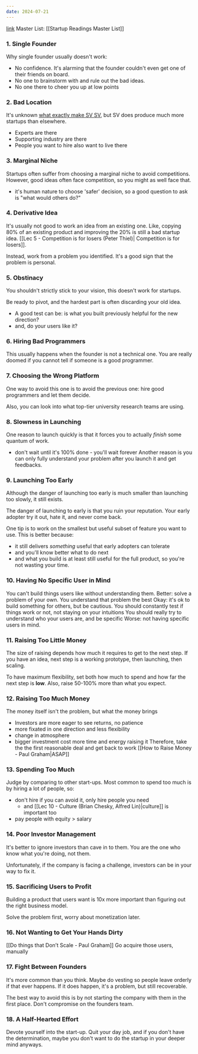 ```yaml
---
date: 2024-07-21
---
```

[link](https://paulgraham.com/startupmistakes.html)
Master List: [[Startup Readings Master List]]

### 1. Single Founder
Why single founder usually doesn't work:
- No confidence. It's alarming that the founder couldn't even get one of their friends on board.
- No one to brainstorm with and rule out the bad ideas.
- No one there to cheer you up at low points

### 2. Bad Location
It's unknown [what exactly make SV SV](https://paulgraham.com/siliconvalley.html), but SV does produce much more startups than elsewhere.
- Experts are there
- Supporting industry are there
- People you want to hire also want to live there

### 3. Marginal Niche
Startups often suffer from choosing a marginal niche to avoid competitions. However, good ideas often face competition, so you might as well face that.
- it's human nature to choose 'safer' decision, so a good question to ask is "what would others do?"

### 4. Derivative Idea
It's usually not good to work an idea from an existing one. Like, copying 80% of an existing product and improving the 20% is still a bad startup idea. [[Lec 5 - Competition is for losers (Peter Thiel)| Competition is for losers]].

Instead, work from a problem you identified. It's a good sign that the problem is personal. 

### 5. Obstinacy
You shouldn't strictly stick to your vision, this doesn't work for startups.

Be ready to pivot, and the hardest part is often discarding your old idea.
- A good test can be: is what you built previously helpful for the new direction?
- and, do your users like it?

### 6. Hiring Bad Programmers
This usually happens when the founder is not a technical one. You are really doomed if you cannot tell if someone is a good programmer.

### 7. Choosing the Wrong Platform
One way to avoid this one is to avoid the previous one: hire good programmers and let them decide.

Also, you can look into what top-tier university research teams are using.

### 8. Slowness in Launching
One reason to launch quickly is that it forces you to actually *finish* some quantum of work.
- don't wait until it's 100% done - you'll wait forever
Another reason is you can only fully understand your problem after you launch it and get feedbacks.

### 9. Launching Too Early
Although the danger of launching too early is much smaller than launching too slowly, it still exists. 

The danger of launching to early is that you ruin your reputation. Your early adopter try it out, hate it, and never come back.

One tip is to work on the smallest but useful subset of feature you want to use. This is better because:
- it still delivers *something* useful that early adopters can tolerate
- and you'll know better what to do next
- and what you build is at least still useful for the full product, so you're not wasting your time. 

### 10. Having No Specific User in Mind
You can't build things users like without understanding them.
Better: solve a problem of your own. You understand that problem the best
Okay: it's ok to build something for others, but be cautious.
	You should constantly test if things work or not, not staying on your intuitions
	You should really try to understand who your users are, and be specific
Worse: not having specific users in mind.

### 11. Raising Too Little Money
The size of raising depends how much it requires to get to the next step. If you have an idea, next step is a working prototype, then launching, then scaling.

To have maximum flexibility, set both how much to spend and how far the next step is **low**. Also, raise 50-100% more than what you expect.

### 12. Raising Too Much Money
The money itself isn't the problem, but what the money brings
- Investors are more eager to see returns, no patience
- more fixated in one direction and less flexibility
- change in atmosphere
- bigger investment cost more time and energy raising it
	Therefore, take the the first reasonable deal and get back to work [[How to Raise Money - Paul Graham|ASAP]]
### 13. Spending Too Much
Judge by comparing to other start-ups.
Most common to spend too much is by hiring a lot of people, so:
- don't hire if you can avoid it, only hire people you need
	- and [[Lec 10 - Culture (Brian Chesky, Alfred Lin)|culture]] is important too 
- pay people with equity > salary

### 14. Poor Investor Management
It's better to ignore investors than cave in to them. You are the one who know what you're doing, not them.

Unfortunately, if the company is facing a challenge, investors can be in your way to fix it.

### 15. Sacrificing Users to Profit
Building a product that users want is 10x more important than figuring out the right business model.

Solve the problem first, worry about monetization later.

### 16. Not Wanting to Get Your Hands Dirty
[[Do things that Don’t Scale - Paul Graham]]
Go acquire those users, manually

### 17. Fight Between Founders
It's more common than you think. Maybe do vesting so people leave orderly if that ever happens. If it does happen, it's a problem, but still recoverable.

The best way to avoid this is by not starting the company with them in the first place. Don't compromise on the founders team.

### 18.  A Half-Hearted Effort
Devote yourself into the start-up. Quit your day job, and if you don't have the determination, maybe you don't want to do the startup in your deeper mind anyways.
